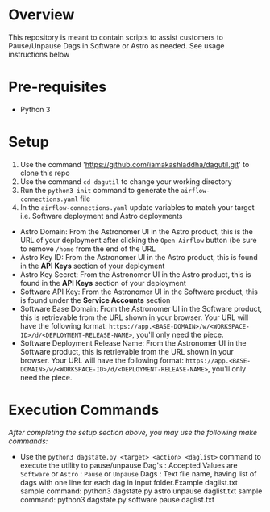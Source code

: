 # Overview
This repository is meant to contain scripts to assist customers to Pause/Unpause Dags in Software or Astro as needed. See usage instructions below

# Pre-requisites
- Python 3

# Setup
  1. Use the command 'https://github.com/iamakashladdha/dagutil.git' to clone this repo
  2. Use the command `cd dagutil` to change your working directory
  3. Run the `python3 init` command to generate the `airflow-connections.yaml` file
  4. In the `airflow-connections.yaml` update variables to match your target i.e. Software deployment and Astro deployments
 
  - Astro Domain: From the Astronomer UI in the Astro product, this is the URL of your deployment after clicking the `Open Airflow` button (be sure to remove `/home` from the end of the URL
  - Astro Key ID: From the Astronomer UI in the Astro product, this is found in the **API Keys** section of your deployment
  - Astro Key Secret: From the Astronomer UI in the Astro product, this is found in the **API Keys** section of your deployment
  - Software API Key: From the Astronomer UI in the Software product, this is found under the **Service Accounts** section
  - Software Base Domain: From the Astronomer UI in the Software product, this is retrievable from the URL shown in your browser. Your URL will have the following format: `https://app.<BASE-DOMAIN>/w/<WORKSPACE-ID>/d/<DEPLOYMENT-RELEASE-NAME>`, you'll only need the <BASE-DOMAIN> piece.
  - Software Deployment Release Name: From the Astronomer UI in the Software product, this is retrievable from the URL shown in your browser. Your URL will have the following format: `https://app.<BASE-DOMAIN>/w/<WORKSPACE-ID>/d/<DEPLOYMENT-RELEASE-NAME>`,  you'll only need the <RELEASE-NAME> piece.

# Execution Commands
*After completing the setup section above, you may use the following make commands:*
- Use the `python3 dagstate.py <target> <action> <daglist>` command to execute the utility to pause/unpause Dag's
    <target>: Accepted Values are `Software` or `Astro`
    <action> : `Pause` or `Unpause` Dags
    <daglist> : Text file name, having list of dags with one line for each dag in input folder.Example daglist.txt
    sample command: python3 dagstate.py astro unpause daglist.txt 
    sample command: python3 dagstate.py software pause daglist.txt
